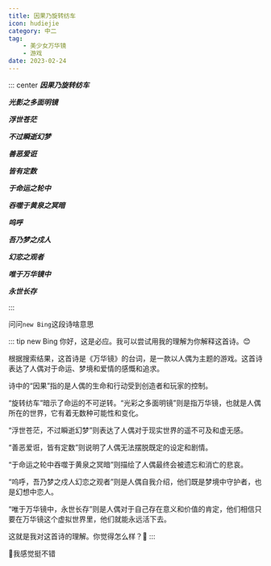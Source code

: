 ```yaml
---
title: 因果乃旋转纺车
icon: hudiejie
category: 中二
tag:
    - 美少女万华镜
    - 游戏
date: 2023-02-24
---
```


::: center
_**_因果乃旋转纺车_**_

_**_光影之多面明镜_**_

_**_浮世苍茫_**_

_**_不过瞬逝幻梦_**_

_**_善恶爱诳_**_

_**_皆有定数_**_

_**_于命运之轮中_**_

_**_吞噬于黄泉之冥暗_**_

_**_呜呼_**_

_**_吾乃梦之戍人_**_

_**_幻恋之观者_**_

_**_唯于万华镜中_**_

_**_永世长存_**_

:::

问问`new Bing`这段诗啥意思

::: tip new Bing
你好，这是必应。我可以尝试用我的理解为你解释这首诗。😊

根据搜索结果，这首诗是《万华镜》的台词，是一款以人偶为主题的游戏。这首诗表达了人偶对于命运、梦境和爱情的感慨和追求。

诗中的“因果”指的是人偶的生命和行动受到创造者和玩家的控制。

“旋转纺车”暗示了命运的不可逆转。“光彩之多面明镜”则是指万华镜，也就是人偶所在的世界，它有着无数种可能性和变化。

“浮世苍茫，不过瞬逝幻梦”则表达了人偶对于现实世界的遥不可及和虚无感。

“善恶爱诳，皆有定数”则说明了人偶无法摆脱既定的设定和剧情。

“于命运之轮中吞噬于黄泉之冥暗”则描绘了人偶最终会被遗忘和消亡的悲哀。

“呜呼，吾乃梦之戍人幻恋之观者”则是人偶自我介绍，他们既是梦境中守护者，也是幻想中恋人。

“唯于万华镜中，永世长存”则是人偶对于自己存在意义和价值的肯定，他们相信只要在万华镜这个虚拟世界里，他们就能永远活下去。

这就是我对这首诗的理解。你觉得怎么样？🤔
:::

🤔我感觉挺不错